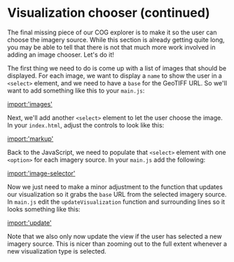 # Visualization chooser (continued)

The final missing piece of our COG explorer is to make it so the user can choose the imagery source.  While this section is already getting quite long, you may be able to tell that there is not that much more work involved in adding an image chooser.  Let's do it!

The first thing we need to do is come up with a list of images that should be displayed.  For each image, we want to display a `name` to show the user in a `<select>` element, and we need to have a `base` for the GeoTIFF URL.  So we'll want to add something like this to your `main.js`:

[import:'images'](../../../src/en/examples/cog/viz-plus.js)

Next, we'll add another `<select>` element to let the user choose the image.  In your `index.html`, adjust the controls to look like this:

[import:'markup'](../../../src/en/examples/cog/viz-plus.html)

Back to the JavaScript, we need to populate that `<select>` element with one `<option>` for each imagery source.  In your `main.js` add the following:

[import:'image-selector'](../../../src/en/examples/cog/viz-plus.js)

Now we just need to make a minor adjustment to the function that updates our visualization so it grabs the `base` URL from the selected imagery source.  In `main.js` edit the `updateVisualization` function and surrounding lines so it looks something like this:

[import:'update'](../../../src/en/examples/cog/viz-plus.js)

Note that we also only now update the view if the user has selected a new imagery source.  This is nicer than zooming out to the full extent whenever a new visualization type is selected.
